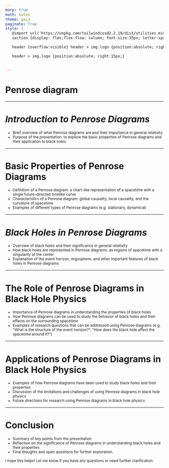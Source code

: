 ```yaml
---
marp: true
math: katex
theme: gaia
paginate: True
style: |
   @import url('https://unpkg.com/tailwindcss@2.2.19/dist/utilities.min.css');
   section {display: flex;flex-flow: column; font-size:35px; letter-spacing:1.4px;}

   header {overflow:visible} header > img.logo {position:absolute; right:15px;}

   header > img.logo {position:absolute; right:15px;}


---
```

<!-- backgroundColor: white -->
<!-- _class: lead -->

 # Penrose diagram

---
<style scoped>p,li {font-size:0.92em}</style>

 # _Introduction to Penrose Diagrams_
- Brief overview of what Penrose diagrams are and their importance in general relativity
- Purpose of the presentation: to explore the basic properties of Penrose diagrams and their application to black holes


---
<style scoped>p,li {font-size:0.88em}</style>

 # Basic Properties of Penrose Diagrams

- Definition of a Penrose diagram: a chart-like representation of a spacetime with a single future-directed timelike curve
- Characteristics of a Penrose diagram: global causality, local causality, and the curvature of spacetime
- Examples of different types of Penrose diagrams (e.g. stationary, dynamical)

---
<style scoped>p,li {font-size:0.88em}</style>

 # _Black Holes in Penrose Diagrams_
- Overview of black holes and their significance in general relativity
- How black holes are represented in Penrose diagrams: as regions of spacetime with a singularity at the center
- Explanation of the event horizon, ergosphere, and other important features of black holes in Penrose diagrams


---
<style scoped>p,li {font-size:0.88em}</style>

 # The Role of Penrose Diagrams in Black Hole Physics
- Importance of Penrose diagrams in understanding the properties of black holes
- How Penrose diagrams can be used to study the behavior of black holes and their effects on the surrounding spacetime
- Examples of research questions that can be addressed using Penrose diagrams (e.g. "What is the structure of the event horizon?", "How does the black hole affect the spacetime around it?")


---
<style scoped>p,li {font-size:0.88em}</style>

 # Applications of Penrose Diagrams in Black Hole Physics
- Examples of how Penrose diagrams have been used to study black holes and their properties
- Discussion of the limitations and challenges of using Penrose diagrams in black hole physics
- Future directions for research using Penrose diagrams in black hole physics


---
<style scoped>p,li {font-size:0.84em}</style>

 # Conclusion
- Summary of key points from the presentation
- Reflection on the significance of Penrose diagrams in understanding black holes and their properties
- Final thoughts and open questions for further exploration.

I hope this helps! Let me know if you have any questions or need further clarification.
